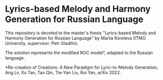 # Lyrics-based Melody and Harmony Generation for Russian Language

This repository is devoted to the master's thesis "Lyrics-based Melody and Harmony Generation for Russian Language" by Mariia Koroleva (ITMO University, supervisor: Petr Gladilin).

The solution represents the modified ROC model*, adapted to the Russian language. 

*Re-creation of Creations: A New Paradigm for Lyric-to-Melody Generation, Ang Lv, Xu Tan, Tao Qin, Tie-Yan Liu, Rui Yan, arXiv 2022.

